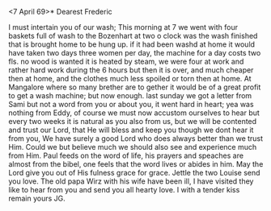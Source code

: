  <7 April 69>*
Dearest Frederic

I must intertain you of our wash; This morning at 7 we went with four baskets full of wash to the Bozenhart at two o clock was the wash finished that is brought home to be hung up. if it had been washd at home it would have taken two days three women per day, the machine for a day costs two fls. no wood is wanted it is heated by steam, we were four at work and rather hard work during the 6 hours but then it is over, and much cheaper then at home, and the clothes much less spoiled or torn then at home. At Mangalore where so many brether are to gether it would be of a great profit to get a wash machine; but now enough. last sunday we got a letter from Sami but not a word from you or about you, it went hard in heart; yea was nothing from Eddy, of course we must now accustom ourselves to hear but every two weeks it is natural as you also from us, but we will be contented and trust our Lord, that He will bless and keep you though we dont hear it from you, We have surely a good Lord who does always better than we trust Him. Could we but believe much we should also see and experience much from Him. Paul feeds on the word of life, his prayers and speaches are almost from the bibel, one feels that the word lives or abides in him. May the Lord give you out of His fulness grace for grace. Jettle the two Louise send you love. The old papa Wirz with his wife have been ill, I have visited they like to hear from you and send you all hearty love. I with a tender kiss remain
 yours JG.
